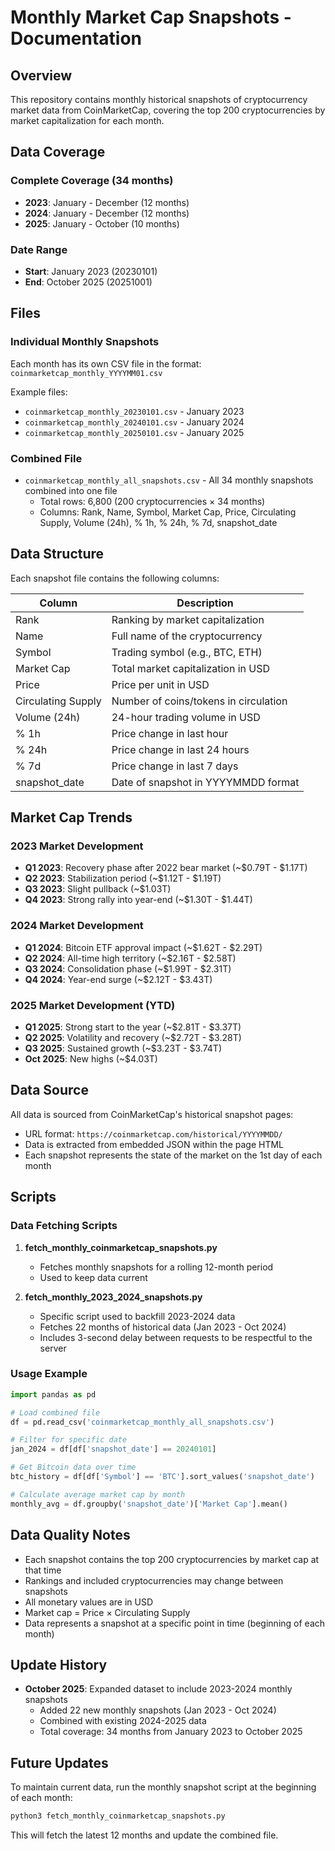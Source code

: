 # Monthly Market Cap Snapshots - Documentation

## Overview

This repository contains monthly historical snapshots of cryptocurrency market data from CoinMarketCap, covering the top 200 cryptocurrencies by market capitalization for each month.

## Data Coverage

### Complete Coverage (34 months)
- **2023**: January - December (12 months)
- **2024**: January - December (12 months)  
- **2025**: January - October (10 months)

### Date Range
- **Start**: January 2023 (20230101)
- **End**: October 2025 (20251001)

## Files

### Individual Monthly Snapshots
Each month has its own CSV file in the format: `coinmarketcap_monthly_YYYYMM01.csv`

Example files:
- `coinmarketcap_monthly_20230101.csv` - January 2023
- `coinmarketcap_monthly_20240101.csv` - January 2024
- `coinmarketcap_monthly_20250101.csv` - January 2025

### Combined File
- `coinmarketcap_monthly_all_snapshots.csv` - All 34 monthly snapshots combined into one file
  - Total rows: 6,800 (200 cryptocurrencies × 34 months)
  - Columns: Rank, Name, Symbol, Market Cap, Price, Circulating Supply, Volume (24h), % 1h, % 24h, % 7d, snapshot_date

## Data Structure

Each snapshot file contains the following columns:

| Column | Description |
|--------|-------------|
| Rank | Ranking by market capitalization |
| Name | Full name of the cryptocurrency |
| Symbol | Trading symbol (e.g., BTC, ETH) |
| Market Cap | Total market capitalization in USD |
| Price | Price per unit in USD |
| Circulating Supply | Number of coins/tokens in circulation |
| Volume (24h) | 24-hour trading volume in USD |
| % 1h | Price change in last hour |
| % 24h | Price change in last 24 hours |
| % 7d | Price change in last 7 days |
| snapshot_date | Date of snapshot in YYYYMMDD format |

## Market Cap Trends

### 2023 Market Development
- **Q1 2023**: Recovery phase after 2022 bear market (~$0.79T - $1.17T)
- **Q2 2023**: Stabilization period (~$1.12T - $1.19T)
- **Q3 2023**: Slight pullback (~$1.03T)
- **Q4 2023**: Strong rally into year-end (~$1.30T - $1.44T)

### 2024 Market Development
- **Q1 2024**: Bitcoin ETF approval impact (~$1.62T - $2.29T)
- **Q2 2024**: All-time high territory (~$2.16T - $2.58T)
- **Q3 2024**: Consolidation phase (~$1.99T - $2.31T)
- **Q4 2024**: Year-end surge (~$2.12T - $3.43T)

### 2025 Market Development (YTD)
- **Q1 2025**: Strong start to the year (~$2.81T - $3.37T)
- **Q2 2025**: Volatility and recovery (~$2.72T - $3.28T)
- **Q3 2025**: Sustained growth (~$3.23T - $3.74T)
- **Oct 2025**: New highs (~$4.03T)

## Data Source

All data is sourced from CoinMarketCap's historical snapshot pages:
- URL format: `https://coinmarketcap.com/historical/YYYYMMDD/`
- Data is extracted from embedded JSON within the page HTML
- Each snapshot represents the state of the market on the 1st day of each month

## Scripts

### Data Fetching Scripts

1. **fetch_monthly_coinmarketcap_snapshots.py**
   - Fetches monthly snapshots for a rolling 12-month period
   - Used to keep data current

2. **fetch_monthly_2023_2024_snapshots.py**
   - Specific script used to backfill 2023-2024 data
   - Fetches 22 months of historical data (Jan 2023 - Oct 2024)
   - Includes 3-second delay between requests to be respectful to the server

### Usage Example

```python
import pandas as pd

# Load combined file
df = pd.read_csv('coinmarketcap_monthly_all_snapshots.csv')

# Filter for specific date
jan_2024 = df[df['snapshot_date'] == 20240101]

# Get Bitcoin data over time
btc_history = df[df['Symbol'] == 'BTC'].sort_values('snapshot_date')

# Calculate average market cap by month
monthly_avg = df.groupby('snapshot_date')['Market Cap'].mean()
```

## Data Quality Notes

- Each snapshot contains the top 200 cryptocurrencies by market cap at that time
- Rankings and included cryptocurrencies may change between snapshots
- All monetary values are in USD
- Market cap = Price × Circulating Supply
- Data represents a snapshot at a specific point in time (beginning of each month)

## Update History

- **October 2025**: Expanded dataset to include 2023-2024 monthly snapshots
  - Added 22 new monthly snapshots (Jan 2023 - Oct 2024)
  - Combined with existing 2024-2025 data
  - Total coverage: 34 months from January 2023 to October 2025

## Future Updates

To maintain current data, run the monthly snapshot script at the beginning of each month:
```bash
python3 fetch_monthly_coinmarketcap_snapshots.py
```

This will fetch the latest 12 months and update the combined file.
